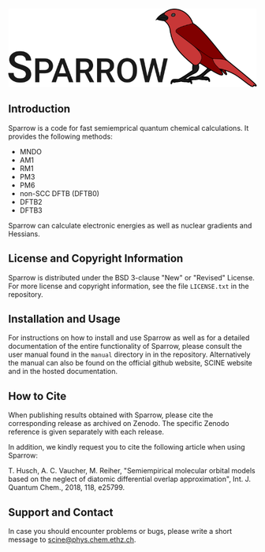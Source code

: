 ![](manual/res/sparrow_header.png)

## Introduction

Sparrow is a code for fast semiemprical quantum chemical calculations. It
provides the following methods:
- MNDO
- AM1
- RM1
- PM3
- PM6
- non-SCC DFTB (DFTB0)
- DFTB2
- DFTB3

Sparrow can calculate electronic energies as well as nuclear gradients and
Hessians.


## License and Copyright Information

Sparrow is distributed under the BSD 3-clause "New" or "Revised" License.
For more license and copyright information, see the file `LICENSE.txt` in the
repository.


## Installation and Usage

For instructions on how to install and use Sparrow as well as for a detailed
documentation of the entire functionality of Sparrow, please consult the user
manual found in the `manual` directory in in the repository.
Alternatively the manual can also be found on the official github website, 
SCINE website and in the hosted documentation.


## How to Cite

When publishing results obtained with Sparrow, please cite the corresponding
release as archived on Zenodo. The specific Zenodo reference is given separately
with each release.

In addition, we kindly request you to cite the following article when using Sparrow:

T. Husch, A. C. Vaucher, M. Reiher, "Semiempirical molecular orbital models
based on the neglect of diatomic differential overlap approximation", Int.
J. Quantum Chem., 2018, 118, e25799.


## Support and Contact

In case you should encounter problems or bugs, please write a short message
to scine@phys.chem.ethz.ch.
